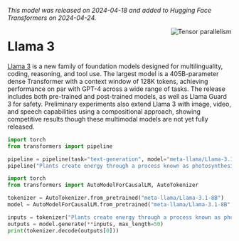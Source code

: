<!--Copyright 2024 The HuggingFace Team. All rights reserved.

Licensed under the Apache License, Version 2.0 (the "License"); you may not use this file except in compliance with
the License. You may obtain a copy of the License at

http://www.apache.org/licenses/LICENSE-2.0

Unless required by applicable law or agreed to in writing, software distributed under the License is distributed on
an "AS IS" BASIS, WITHOUT WARRANTIES OR CONDITIONS OF ANY KIND, either express or implied. See the License for the
specific language governing permissions and limitations under the License.

⚠️ Note that this file is in Markdown but contain specific syntax for our doc-builder (similar to MDX) that may not be
rendered properly in your Markdown viewer.

-->
*This model was released on 2024-04-18 and added to Hugging Face Transformers on 2024-04-24.*

<div style="float: right;">
    <div class="flex flex-wrap space-x-1">
        <img alt="Tensor parallelism" src="https://img.shields.io/badge/Tensor%20parallelism-06b6d4?style=flat&logoColor=white">
    </div>
</div>

# Llama 3

[Llama 3](https://huggingface.co/papers/2407.21783) is a new family of foundation models designed for multilinguality, coding, reasoning, and tool use. The largest model is a 405B-parameter dense Transformer with a context window of 128K tokens, achieving performance on par with GPT-4 across a wide range of tasks. The release includes both pre-trained and post-trained models, as well as Llama Guard 3 for safety. Preliminary experiments also extend Llama 3 with image, video, and speech capabilities using a compositional approach, showing competitive results though these multimodal models are not yet fully released.

<hfoptions id="usage">
<hfoption id="Pipeline">

```py
import torch
from transformers import pipeline

pipeline = pipeline(task="text-generation", model="meta-llama/Llama-3.1-8B", dtype="auto",)
pipeline("Plants create energy through a process known as photosynthesis.")
```

</hfoption>
<hfoption id="AutoModel">

```py
import torch
from transformers import AutoModelForCausalLM, AutoTokenizer

tokenizer = AutoTokenizer.from_pretrained("meta-llama/Llama-3.1-8B")
model = AutoModelForCausalLM.from_pretrained("meta-llama/Llama-3.1-8B", dtype="auto",)

inputs = tokenizer("Plants create energy through a process known as photosynthesis.", return_tensors="pt")
outputs = model.generate(**inputs, max_length=50)
print(tokenizer.decode(outputs[0]))
```

</hfoption>
</hfoptions>